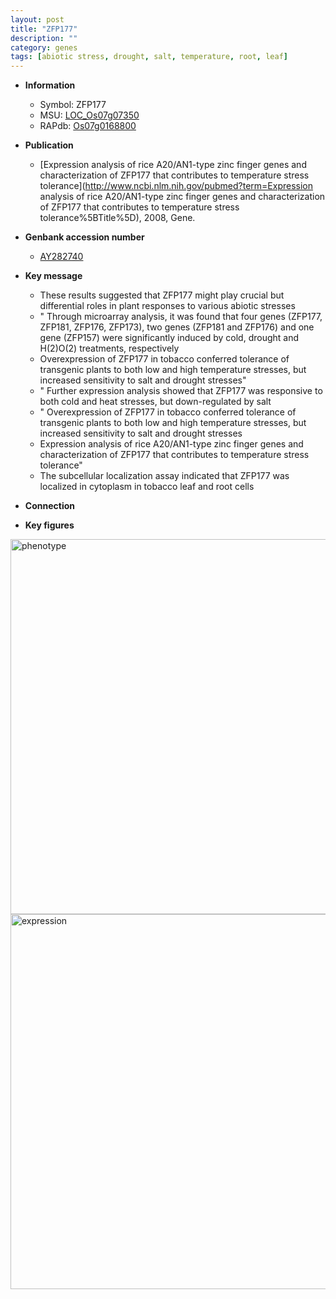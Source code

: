 ```yaml
---
layout: post
title: "ZFP177"
description: ""
category: genes
tags: [abiotic stress, drought, salt, temperature, root, leaf]
---
```


- **Information**  
    + Symbol: ZFP177  
    + MSU: [LOC_Os07g07350](http://rice.plantbiology.msu.edu/cgi-bin/ORF_infopage.cgi?orf=LOC_Os07g07350)  
    + RAPdb: [Os07g0168800](http://rapdb.dna.affrc.go.jp/viewer/gbrowse_details/irgsp1?name=Os07g0168800)  

- **Publication**  
    + [Expression analysis of rice A20/AN1-type zinc finger genes and characterization of ZFP177 that contributes to temperature stress tolerance](http://www.ncbi.nlm.nih.gov/pubmed?term=Expression analysis of rice A20/AN1-type zinc finger genes and characterization of ZFP177 that contributes to temperature stress tolerance%5BTitle%5D), 2008, Gene.

- **Genbank accession number**  
    + [AY282740](http://www.ncbi.nlm.nih.gov/nuccore/AY282740)

- **Key message**  
    + These results suggested that ZFP177 might play crucial but differential roles in plant responses to various abiotic stresses
    + " Through microarray analysis, it was found that four genes (ZFP177, ZFP181, ZFP176, ZFP173), two genes (ZFP181 and ZFP176) and one gene (ZFP157) were significantly induced by cold, drought and H(2)O(2) treatments, respectively
    + Overexpression of ZFP177 in tobacco conferred tolerance of transgenic plants to both low and high temperature stresses, but increased sensitivity to salt and drought stresses"
    + " Further expression analysis showed that ZFP177 was responsive to both cold and heat stresses, but down-regulated by salt
    + " Overexpression of ZFP177 in tobacco conferred tolerance of transgenic plants to both low and high temperature stresses, but increased sensitivity to salt and drought stresses
    + Expression analysis of rice A20/AN1-type zinc finger genes and characterization of ZFP177 that contributes to temperature stress tolerance"
    + The subcellular localization assay indicated that ZFP177 was localized in cytoplasm in tobacco leaf and root cells

- **Connection**  

- **Key figures**  
<img src="http://ricencode.github.io/images/ZFP177.pheno.png" alt="phenotype"  style="width: 600px;"/>

<img src="http://ricencode.github.io/images/ZFP177.exp.png" alt="expression"  style="width: 600px;"/>


